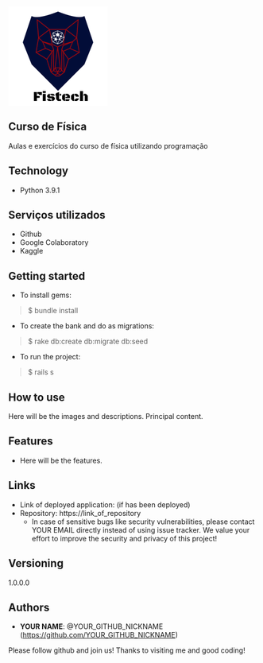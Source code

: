<img align='center' src="https://github.com/Khrons/Curso-de-Fisica/blob/main/img/logo-fistech.png">
 
## Curso de Física
 
Aulas e exercícios do curso de física utilizando programação
 
 
## Technology 
 
* Python  3.9.1


## Serviços utilizados
 
* Github
* Google Colaboratory
* Kaggle
 

## Getting started
 
* To install gems:
>    $ bundle install
* To create the bank and do as migrations:
>    $ rake db:create db:migrate db:seed
* To run the project:
>    $ rails s
 
## How to use
 
Here will be the images and descriptions. Principal content.
 
 
## Features
 
  - Here will be the features.
 
 
## Links
 
  - Link of deployed application: (if has been deployed)
  - Repository: https://link_of_repository
    - In case of sensitive bugs like security vulnerabilities, please contact
      YOUR EMAIL directly instead of using issue tracker. We value your effort
      to improve the security and privacy of this project!
 
 
## Versioning
 
1.0.0.0
 
 
## Authors
 
* **YOUR NAME**: @YOUR_GITHUB_NICKNAME (https://github.com/YOUR_GITHUB_NICKNAME)
 
 
Please follow github and join us!
Thanks to visiting me and good coding!
